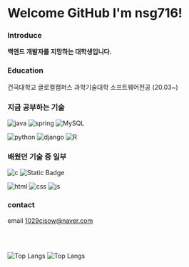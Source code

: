# Welcome GitHub I'm nsg716! 

### Introduce
<B>백엔드 개발자를 지망하는 대학생입니다.</B>

### Education
 건국대학교 글로컬캠퍼스 과학기술대학 소프트웨어전공 (20.03~)


### 지금 공부하는 기술 

 ![java](https://img.shields.io/badge/Java-ED8B00?style=for-the-badge&logo=openjdk&logoColor=white) ![spring](https://img.shields.io/badge/Spring-6DB33F?style=for-the-badge&logo=spring&logoColor=white) ![MySQL](https://img.shields.io/badge/mysql-%2300f.svg?style=for-the-badge&logo=mysql&logoColor=white) <br>

![python](https://img.shields.io/badge/Python-14354C?style=for-the-badge&logo=python&logoColor=white) ![django](https://img.shields.io/badge/django-424242?style=for-the-badge&logo=django&logoColor=white) ![R](https://img.shields.io/badge/R-29B6F6?style=for-the-badge&logo=R&logoColor=white)<br>


### 배웠던 기술 중 일부
![c](https://img.shields.io/badge/C-00599C?style=for-the-badge&logo=c&logoColor=white) ![Static Badge](https://img.shields.io/badge/C%2B%2B-2962FF?style=for-the-badge&logo=C%2B%2B&logoColor=white)
<br>

![html](https://img.shields.io/badge/HTML5-E34F26?style=for-the-badge&logo=html5&logoColor=white) ![css](https://img.shields.io/badge/CSS-239120?&style=for-the-badge&logo=css3&logoColor=white) 
![js](https://img.shields.io/badge/JavaScript-F7DF1E?style=for-the-badge&logo=JavaScript&logoColor=white)   



### contact
email 1029cjsow@naver.com 



<br>
<br>

![Top Langs](https://github-readme-stats.vercel.app/api/top-langs/?username=anuraghazra&layout=compact)
![Top Langs](https://github-readme-stats.vercel.app/api/top-langs/?username=nsg716&layout=compact)

